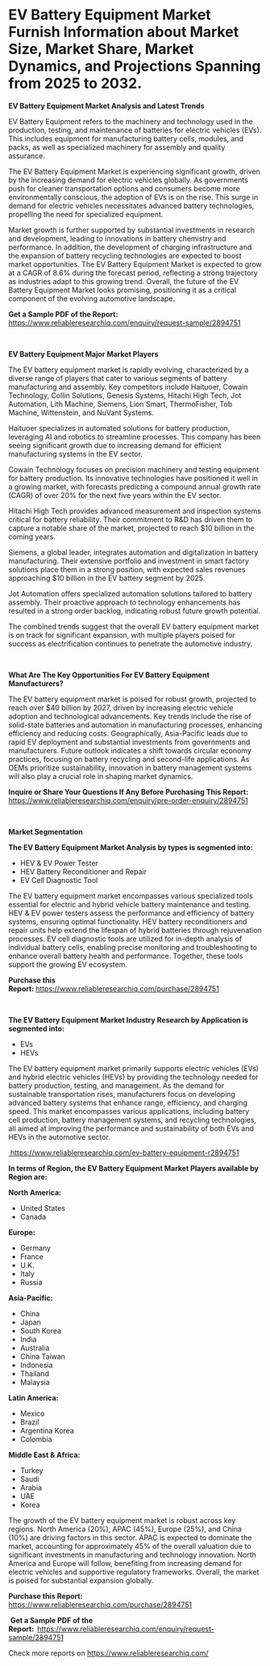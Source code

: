 <p><h1>EV Battery Equipment Market Furnish Information about Market Size, Market Share, Market Dynamics, and Projections Spanning from 2025 to 2032.</h1></p><p><strong>EV Battery Equipment Market Analysis and Latest Trends</strong></p>
<p><p>EV Battery Equipment refers to the machinery and technology used in the production, testing, and maintenance of batteries for electric vehicles (EVs). This includes equipment for manufacturing battery cells, modules, and packs, as well as specialized machinery for assembly and quality assurance. </p><p>The EV Battery Equipment Market is experiencing significant growth, driven by the increasing demand for electric vehicles globally. As governments push for cleaner transportation options and consumers become more environmentally conscious, the adoption of EVs is on the rise. This surge in demand for electric vehicles necessitates advanced battery technologies, propelling the need for specialized equipment.</p><p>Market growth is further supported by substantial investments in research and development, leading to innovations in battery chemistry and performance. In addition, the development of charging infrastructure and the expansion of battery recycling technologies are expected to boost market opportunities. The EV Battery Equipment Market is expected to grow at a CAGR of 8.6% during the forecast period, reflecting a strong trajectory as industries adapt to this growing trend. Overall, the future of the EV Battery Equipment Market looks promising, positioning it as a critical component of the evolving automotive landscape.</p></p>
<p><strong>Get a Sample PDF of the Report:&nbsp;</strong> <a href="https://www.reliableresearchiq.com/enquiry/request-sample/2894751?utm_campaign=2285&utm_medium=2&utm_source=Github&utm_content=ia&utm_term=15032025&utm_id=ev-battery-equipment">https://www.reliableresearchiq.com/enquiry/request-sample/2894751</a></p>
<p>&nbsp;</p>
<p><strong>EV Battery Equipment Major Market Players</strong></p>
<p><p>The EV battery equipment market is rapidly evolving, characterized by a diverse range of players that cater to various segments of battery manufacturing and assembly. Key competitors include Haituoer, Cowain Technology, Collin Solutions, Genesis Systems, Hitachi High Tech, Jot Automation, Lith Machine, Siemens, Lion Smart, ThermoFisher, Tob Machine, Wittenstein, and NuVant Systems.</p><p>Haituoer specializes in automated solutions for battery production, leveraging AI and robotics to streamline processes. This company has been seeing significant growth due to increasing demand for efficient manufacturing systems in the EV sector.</p><p>Cowain Technology focuses on precision machinery and testing equipment for battery production. Its innovative technologies have positioned it well in a growing market, with forecasts predicting a compound annual growth rate (CAGR) of over 20% for the next five years within the EV sector.</p><p>Hitachi High Tech provides advanced measurement and inspection systems critical for battery reliability. Their commitment to R&D has driven them to capture a notable share of the market, projected to reach $10 billion in the coming years.</p><p>Siemens, a global leader, integrates automation and digitalization in battery manufacturing. Their extensive portfolio and investment in smart factory solutions place them in a strong position, with expected sales revenues approaching $10 billion in the EV battery segment by 2025.</p><p>Jot Automation offers specialized automation solutions tailored to battery assembly. Their proactive approach to technology enhancements has resulted in a strong order backlog, indicating robust future growth potential.</p><p>The combined trends suggest that the overall EV battery equipment market is on track for significant expansion, with multiple players poised for success as electrification continues to penetrate the automotive industry.</p></p>
<p>&nbsp;</p>
<p><strong>What Are The Key Opportunities For EV Battery Equipment Manufacturers?</strong></p>
<p><p>The EV battery equipment market is poised for robust growth, projected to reach over $40 billion by 2027, driven by increasing electric vehicle adoption and technological advancements. Key trends include the rise of solid-state batteries and automation in manufacturing processes, enhancing efficiency and reducing costs. Geographically, Asia-Pacific leads due to rapid EV deployment and substantial investments from governments and manufacturers. Future outlook indicates a shift towards circular economy practices, focusing on battery recycling and second-life applications. As OEMs prioritize sustainability, innovation in battery management systems will also play a crucial role in shaping market dynamics.</p></p>
<p><strong>Inquire or Share Your Questions If Any Before Purchasing This Report:</strong> <a href="https://www.reliableresearchiq.com/enquiry/pre-order-enquiry/2894751?utm_campaign=2285&utm_medium=2&utm_source=Github&utm_content=ia&utm_term=15032025&utm_id=ev-battery-equipment">https://www.reliableresearchiq.com/enquiry/pre-order-enquiry/2894751</a></p>
<p>&nbsp;</p>
<p><strong>Market Segmentation</strong></p>
<p><strong>The EV Battery Equipment Market Analysis by types is segmented into:</strong></p>
<p><ul><li>HEV & EV Power Tester</li><li>HEV Battery Reconditioner and Repair</li><li>EV Cell Diagnostic Tool</li></ul></p>
<p><p>The EV battery equipment market encompasses various specialized tools essential for electric and hybrid vehicle battery maintenance and testing. HEV & EV power testers assess the performance and efficiency of battery systems, ensuring optimal functionality. HEV battery reconditioners and repair units help extend the lifespan of hybrid batteries through rejuvenation processes. EV cell diagnostic tools are utilized for in-depth analysis of individual battery cells, enabling precise monitoring and troubleshooting to enhance overall battery health and performance. Together, these tools support the growing EV ecosystem.</p></p>
<p><strong>Purchase this Report:&nbsp;</strong><a href="https://www.reliableresearchiq.com/purchase/2894751?utm_campaign=2285&utm_medium=2&utm_source=Github&utm_content=ia&utm_term=15032025&utm_id=ev-battery-equipment">https://www.reliableresearchiq.com/purchase/2894751</a></p>
<p>&nbsp;</p>
<p><strong>The EV Battery Equipment Market Industry Research by Application is segmented into:</strong></p>
<p><ul><li>EVs</li><li>HEVs</li></ul></p>
<p><p>The EV battery equipment market primarily supports electric vehicles (EVs) and hybrid electric vehicles (HEVs) by providing the technology needed for battery production, testing, and management. As the demand for sustainable transportation rises, manufacturers focus on developing advanced battery systems that enhance range, efficiency, and charging speed. This market encompasses various applications, including battery cell production, battery management systems, and recycling technologies, all aimed at improving the performance and sustainability of both EVs and HEVs in the automotive sector.</p></p>
<p><a href="https://www.reliableresearchiq.com/ev-battery-equipment-r2894751?utm_campaign=2285&utm_medium=2&utm_source=Github&utm_content=ia&utm_term=15032025&utm_id=ev-battery-equipment">&nbsp;https://www.reliableresearchiq.com/ev-battery-equipment-r2894751</a></p>
<p><strong>In terms of Region, the EV Battery Equipment Market Players available by Region are:</strong></p>
<p>
    <p> <strong> North America: </strong>
        <ul>
            <li>United States</li>
            <li>Canada</li>
        </ul>
        </p> 
    <p> <strong> Europe: </strong>
        <ul>
            <li>Germany</li>
            <li>France</li>
            <li>U.K.</li>
            <li>Italy</li>
            <li>Russia</li>
        </ul>
        </p> 
    <p> <strong> Asia-Pacific: </strong>
        <ul>
            <li>China</li>
            <li>Japan</li>
            <li>South Korea</li>
            <li>India</li>
            <li>Australia</li>
            <li>China Taiwan</li>
            <li>Indonesia</li>
            <li>Thailand</li>
            <li>Malaysia</li>
        </ul>
        </p> 
    <p> <strong> Latin America: </strong>
        <ul>
            <li>Mexico</li>
            <li>Brazil</li>
            <li>Argentina Korea</li>
            <li>Colombia</li>
        </ul>
        </p> 
    <p> <strong> Middle East & Africa: </strong>
        <ul>
            <li>Turkey</li>
            <li>Saudi</li>
            <li>Arabia</li>
            <li>UAE</li>
            <li>Korea</li>
        </ul>
    </p>
    </p>
<p><p>The growth of the EV battery equipment market is robust across key regions. North America (20%), APAC (45%), Europe (25%), and China (10%) are driving factors in this sector. APAC is expected to dominate the market, accounting for approximately 45% of the overall valuation due to significant investments in manufacturing and technology innovation. North America and Europe will follow, benefiting from increasing demand for electric vehicles and supportive regulatory frameworks. Overall, the market is poised for substantial expansion globally.</p></p>
<p><strong>Purchase this Report: </strong><a href="https://www.reliableresearchiq.com/purchase/2894751?utm_campaign=2285&utm_medium=2&utm_source=Github&utm_content=ia&utm_term=15032025&utm_id=ev-battery-equipment">https://www.reliableresearchiq.com/purchase/2894751</a></p>
<p>&nbsp;<strong>Get a Sample PDF of the Report:&nbsp;&nbsp;</strong><a href="https://www.reliableresearchiq.com/enquiry/request-sample/2894751?utm_campaign=2285&utm_medium=2&utm_source=Github&utm_content=ia&utm_term=15032025&utm_id=ev-battery-equipment">https://www.reliableresearchiq.com/enquiry/request-sample/2894751</a></p>
<p><strong></strong></p>
<p>Check more reports on <a href="https://www.reliableresearchiq.com/?utm_campaign=2285&utm_medium=2&utm_source=Github&utm_content=ia&utm_term=15032025&utm_id=ev-battery-equipment">https://www.reliableresearchiq.com/</a></p>